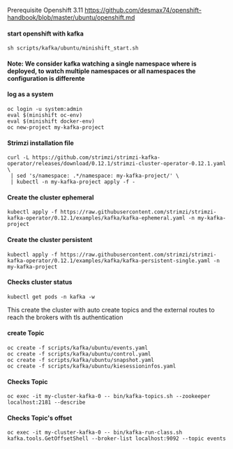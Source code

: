 Prerequisite Openshift 3.11
https://github.com/desmax74/openshift-handbook/blob/master/ubuntu/openshift.md

#### start openshift with kafka 
```console
sh scripts/kafka/ubuntu/minishift_start.sh 
```

#### Note:  We consider kafka watching a single namespace where is deployed, to watch multiple namespaces or all namespaces the configuration is differente
#### log as a system
```console 
oc login -u system:admin
eval $(minishift oc-env) 
eval $(minishift docker-env)
oc new-project my-kafka-project
```

#### Strimzi installation file
```console 
curl -L https://github.com/strimzi/strimzi-kafka-operator/releases/download/0.12.1/strimzi-cluster-operator-0.12.1.yaml \
 | sed 's/namespace: .*/namespace: my-kafka-project/' \
 | kubectl -n my-kafka-project apply -f -
```
 
#### Create the cluster ephemeral
```console 
kubectl apply -f https://raw.githubusercontent.com/strimzi/strimzi-kafka-operator/0.12.1/examples/kafka/kafka-ephemeral.yaml -n my-kafka-project
```

#### Create the cluster persistent
```console 
kubectl apply -f https://raw.githubusercontent.com/strimzi/strimzi-kafka-operator/0.12.1/examples/kafka/kafka-persistent-single.yaml -n my-kafka-project
```

#### Checks cluster status 
```console
kubectl get pods -n kafka -w
```

This create the cluster with auto create topics and the external routes to reach the brokers with tls authentication
#### create Topic
```console 
oc create -f scripts/kafka/ubuntu/events.yaml
oc create -f scripts/kafka/ubuntu/control.yaml
oc create -f scripts/kafka/ubuntu/snapshot.yaml
oc create -f scripts/kafka/ubuntu/kiesessioninfos.yaml
```
#### Checks Topic
```console 
oc exec -it my-cluster-kafka-0 -- bin/kafka-topics.sh --zookeeper localhost:2181 --describe
```
#### Checks Topic's offset
```console 
oc exec -it my-cluster-kafka-0 -- bin/kafka-run-class.sh kafka.tools.GetOffsetShell --broker-list localhost:9092 --topic events
```
